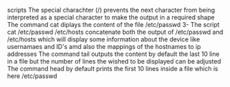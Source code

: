 scripts
The special charachter (/) prevents the next character from being interpreted as a special character to make the output in a required shape
 The command cat diplays the content of the file /etc/passwd
3- The script cat /etc/passwd /etc/hosts concatenate both the output of /etc/passwd and /etc/hosts which will display some information about the device like usernamaes and ID\'s amd also the mappings of the hostnames to ip addresses
The command tail outputs the content by default the last 10 line in a file but the number of lines the wished to be displayed can be adjusted
The command head by default prints the first 10 lines inside a file which is here /etc/passwd
